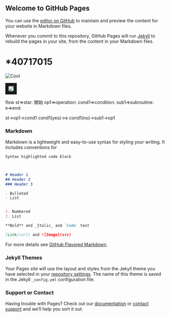 ## Welcome to GitHub Pages

You can use the [editor on GitHub](https://github.com/nightmare155090/uma/edit/gh-pages/index.md) to maintain and preview the content for your website in Markdown files.

Whenever you commit to this repository, GitHub Pages will run [Jekyll](https://jekyllrb.com/) to rebuild the pages in your site, from the content in your Markdown files.

# *40717015
![Cool](https://pbs.twimg.com/media/EjrJlffVcAE6kmo.jpg)


<a href="https://www.youtube.com/watch?v=RzFwZksgtw0" targ="_blank"><img src="https://pbs.twimg.com/media/ErwX40SVkAAWPGJ.jpg"
border="10"/></a>










flow
st=>star: 開始
op1=>operation:
cond1=>condition:
sub1=>subroutine:
e=>end:

st->op1->cond1
cond1(yes)->e
cond1(no)->sub1->op1

### Markdown

Markdown is a lightweight and easy-to-use syntax for styling your writing. It includes conventions for

```markdown
Syntax highlighted code block



# Header 1
## Header 2
### Header 3

- Bulleted
- List


1. Numbered
2. List

**Bold** and _Italic_ and `Code` text

[Link](url) and ![Image](src)
```

For more details see [GitHub Flavored Markdown](https://guides.github.com/features/mastering-markdown/).

### Jekyll Themes

Your Pages site will use the layout and styles from the Jekyll theme you have selected in your [repository settings](https://github.com/nightmare155090/uma/settings). The name of this theme is saved in the Jekyll `_config.yml` configuration file.

### Support or Contact

Having trouble with Pages? Check out our [documentation](https://docs.github.com/categories/github-pages-basics/) or [contact support](https://support.github.com/contact) and we’ll help you sort it out.
